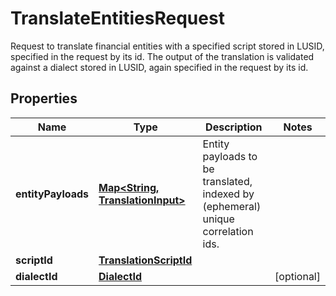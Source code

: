 

# TranslateEntitiesRequest

Request to translate financial entities with a specified script stored in LUSID,  specified in the request by its id. The output of the translation is validated against a dialect stored in LUSID,  again specified in the request by its id.

## Properties

Name | Type | Description | Notes
------------ | ------------- | ------------- | -------------
**entityPayloads** | [**Map&lt;String, TranslationInput&gt;**](TranslationInput.md) | Entity payloads to be translated, indexed by (ephemeral) unique correlation ids. | 
**scriptId** | [**TranslationScriptId**](TranslationScriptId.md) |  | 
**dialectId** | [**DialectId**](DialectId.md) |  |  [optional]



